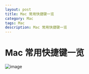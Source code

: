 ```yaml
---
layout: post
title: Mac 常用快捷键一览
category: Mac
tags: Mac
description: Mac 常用快捷键一览
---
```


# Mac 常用快捷键一览

![image](http://7qncj4.com1.z0.glb.clouddn.com/27163791-1.jpg)